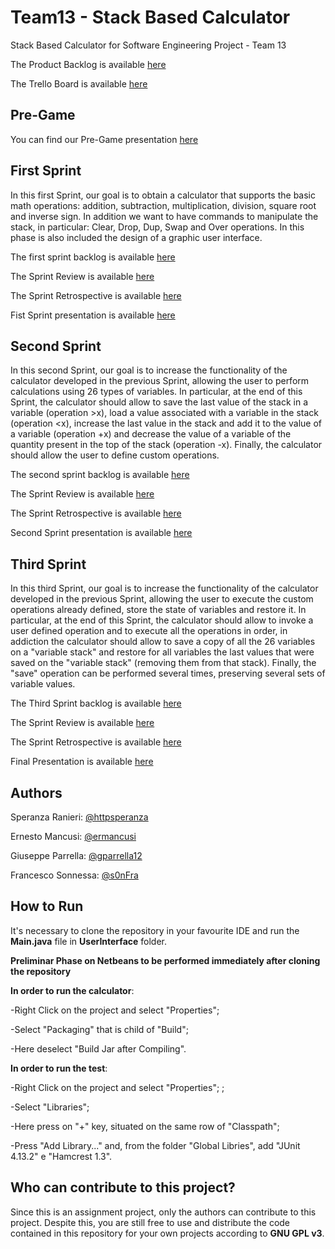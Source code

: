 # Team13 - Stack Based Calculator
Stack Based Calculator for Software Engineering Project - Team 13

The Product Backlog is available [here](https://docs.google.com/spreadsheets/d/1LAl9Ye-v_B1QAoQmLhA1dgFnolhaHTqy/edit?usp=sharing&ouid=114288661333988808015&rtpof=true&sd=true)

The Trello Board is available [here](https://trello.com/b/xHw2hRTP)


## Pre-Game
You can find our Pre-Game presentation [here](https://docs.google.com/presentation/d/1tVFWQDNnd2UsO3T_kk8nUfYtH7osDYNN/edit?usp=sharing&ouid=114288661333988808015&rtpof=true&sd=true)


## First Sprint
In this first Sprint, our goal is to obtain a calculator that supports the basic math operations: addition, subtraction, multiplication, division, square root and inverse sign.
In addition we want to have commands to manipulate the stack, in particular: Clear, Drop, Dup, Swap and Over operations.
In this phase is also included the design of a graphic user interface.

The first sprint backlog is available [here](https://docs.google.com/spreadsheets/d/1Q9QlEwOfzl2DQ3K-AtF7fwuvvETX_2zK/edit?usp=sharing&ouid=114288661333988808015&rtpof=true&sd=true)

The Sprint Review is available [here](https://docs.google.com/document/d/1b6Ugnyc16_WT_S3m8ui3NiM1wjTRkQyw/edit?usp=sharing&ouid=114288661333988808015&rtpof=true&sd=true)

The Sprint Retrospective is available [here](https://docs.google.com/document/d/161RfjZqIJH7EgHDvbQToV6mUUMA1G4Eu/edit?usp=sharing&ouid=114288661333988808015&rtpof=true&sd=true)

Fist Sprint presentation is available [here](https://docs.google.com/presentation/d/1PBarlg32BP50PnT7Vh31hP-WiHDWm2Eh/edit?usp=sharing&ouid=114288661333988808015&rtpof=true&sd=true)

## Second Sprint
In this second Sprint, our goal is to increase the functionality of the calculator developed in the previous Sprint, allowing the user to perform calculations using 26 types of variables.
In particular, at the end of this Sprint, the calculator should allow to save the last value of the stack in a variable (operation >x), load a value associated with a variable in the stack (operation <x), increase the last value in the stack and add it to the value of a variable (operation +x) and decrease the value of a variable of the quantity present in the top of the stack (operation -x). Finally, the calculator should allow the user to define custom operations.

The second sprint backlog is available [here](https://docs.google.com/spreadsheets/d/1UWp_Y9NHINfGEQZpec92-oT1uPaIZZuh/edit?usp=sharing&ouid=114288661333988808015&rtpof=true&sd=true)

The Sprint Review is available [here](https://docs.google.com/document/d/10ioFJa7Sr5AbBR-5ko4DmjhayVZ2SujA/edit?usp=sharing&ouid=114288661333988808015&rtpof=true&sd=true)

The Sprint Retrospective is available [here](https://docs.google.com/document/d/1ulzRUwaPfQsllOkhzwue3z69rQky84r8/edit?usp=sharing&ouid=114288661333988808015&rtpof=true&sd=true)

Second Sprint presentation is available [here](https://docs.google.com/presentation/d/1K0Gz9KDLAcdGS-pGAIEeJsrIj6Rsejn7/edit?usp=sharing&ouid=114288661333988808015&rtpof=true&sd=true)

## Third Sprint

In this third Sprint, our goal is to increase the functionality of the calculator developed in the previous Sprint, allowing the user to execute the custom operations already defined, store the state of variables and restore it.
In particular, at the end of this Sprint, the calculator should allow to invoke a user defined operation and to execute all the operations in order, in addiction the calculator should allow to save a copy of all the 26 variables on a "variable stack" and restore for all variables the last values that were saved on the "variable stack" (removing them from that stack). Finally, the "save" operation can be performed several times, preserving several sets of variable values.

The Third Sprint backlog is available [here](https://docs.google.com/spreadsheets/d/1AjNkdsQb6IhvwqhNPyY-9PWMRXdOj_UO/edit?usp=sharing&ouid=114288661333988808015&rtpof=true&sd=true)

The Sprint Review is available [here](https://docs.google.com/document/d/1eMzdFqTQsrZ7D_ZU_noH8O7fahJEVBqP/edit?usp=sharing&ouid=114288661333988808015&rtpof=true&sd=true)

The Sprint Retrospective is available [here](https://docs.google.com/document/d/1WV3LZFt9bpq4UafNMF7sVGiYtCg4IEJQ/edit?usp=sharing&ouid=114288661333988808015&rtpof=true&sd=true)

Final Presentation is available [here]()

## Authors
Speranza Ranieri: [@httpsperanza](https://github.com/httpsperanza)

Ernesto Mancusi: [@ermancusi](https://github.com/ermancusi)

Giuseppe Parrella: [@gparrella12](https://github.com/gparrella12)

Francesco Sonnessa: [@s0nFra](https://github.com/s0nFra)


## How to Run
It's necessary to clone the repository in your favourite IDE and run the **Main.java** file in **UserInterface** folder.


**Preliminar Phase on Netbeans to be performed immediately after cloning the repository**

**In order to run the calculator**:

-Right Click on the project and select "Properties"; 

-Select "Packaging" that is child of "Build";

-Here deselect "Build Jar after Compiling".



**In order to run the test**:

-Right Click on the project and select "Properties"; ; 

-Select "Libraries";

-Here press on "+" key, situated on the same row of "Classpath"; 

-Press "Add Library..." and, from the folder "Global Libries", add "JUnit 4.13.2" e "Hamcrest 1.3".


## Who can contribute to this project?
Since this is an assignment project, only the authors can contribute to this project. Despite this, you are still free to use and distribute the code contained in this repository for your own projects according to **GNU GPL v3**.
